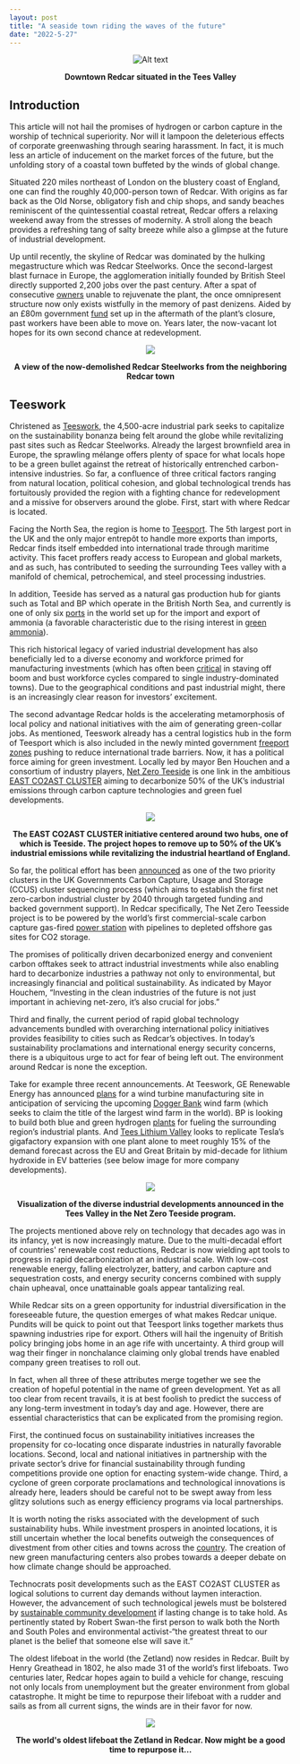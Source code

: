 ```yaml
---
layout: post
title: "A seaside town riding the waves of the future"
date: "2022-5-27"
---
```


<p align = "center">
<img title="a title" alt="Alt text" src="https://www.sykescottages.co.uk/inspiration/wp-content/uploads/Redcar.jpg">
<figcaption align = "center"><b>Downtown Redcar situated in the Tees Valley</b> </figcaption>
</p>


## Introduction
This article will not hail the promises of hydrogen or carbon capture in the worship of technical superiority. Nor will it lampoon the deleterious effects of corporate greenwashing through searing harassment. In fact, it is much less an article of inducement on the market forces of the future, but the unfolding story of a coastal town buffeted by the winds of global change. 

Situated 220 miles northeast of London on the blustery coast of England, one can find the roughly 40,000-person town of Redcar. With origins as far back as the Old Norse, obligatory fish and chip shops, and sandy beaches reminiscent of the quintessential coastal retreat, Redcar offers a relaxing weekend away from the stresses of modernity. A stroll along the beach provides a refreshing tang of salty breeze while also a glimpse at the future of industrial development.

Up until recently, the skyline of Redcar was dominated by the hulking megastructure which was Redcar Steelworks. Once the second-largest blast furnace in Europe, the agglomeration initially founded by British Steel directly supported 2,200 jobs over the past century. After a spat of consecutive [owners](https://www.bbc.com/news/uk-england-tees-58063038) unable to rejuvenate the plant, the once omnipresent structure now only exists wistfully in the memory of past denizens. Aided by an £80m government [fund](https://www.bbc.com/news/uk-england-tees-34683043) set up in the aftermath of the plant’s closure, past workers have been able to move on. Years later, the now-vacant lot hopes for its own second chance at redevelopment.

<p align = "center">
<img  src="https://i.guim.co.uk/img/media/920747d6d6f35e3539b262a0f55eca16756acfd6/0_173_6720_4032/master/6720.jpg?width=1200&height=1200&quality=85&auto=format&fit=crop&s=ed83afc3fc6fabaa8e1e3f026f77e3a5">
<figcaption align = "center"><b>A view of the now-demolished Redcar Steelworks from the neighboring Redcar town</b> </figcaption>
</p>

## Teeswork

Christened as [Teeswork](https://www.teesworks.co.uk/), the 4,500-acre industrial park seeks to capitalize on the sustainability bonanza being felt around the globe while revitalizing past sites such as Redcar Steelworks. Already the largest brownfield area in Europe, the sprawling mélange offers plenty of space for what locals hope to be a green bullet against the retreat of historically entrenched carbon-intensive industries. So far, a confluence of three critical factors ranging from natural location, political cohesion, and global technological trends has fortuitously provided the region with a fighting chance for redevelopment and a missive for observers around the globe. First, start with where Redcar is located.

Facing the North Sea, the region is home to [Teesport](https://www.teesport.co.uk/). The 5th largest port in the UK and the only major entrepôt to handle more exports than imports, Redcar finds itself embedded into international trade through maritime activity. This facet proffers ready access to European and global markets, and as such, has contributed to seeding the surrounding Tees valley with a manifold of chemical, petrochemical, and steel processing industries. 

In addition, Teeside has served as a natural gas production hub for giants such as Total and BP which operate in the British North Sea, and currently is one of only six [ports](https://hafniabw.com/wp-content/uploads/2020/08/Ammonfuel-Report-an-industrial-view-of-ammonia-as-a-marine-fuel.pdf) in the world set up for the import and export of ammonia (a favorable characteristic due to the rising interest in [green ammonia](https://www.siemens-energy.com/uk/en/offerings-uk/green-ammonia.html)). 

This rich historical legacy of varied industrial development has also beneficially led to a diverse economy and workforce primed for manufacturing investments (which has often been [critical](https://www.economist.com/britain/2019/06/08/four-years-after-its-steelworks-shut-redcar-is-recovering) in staving off boom and bust workforce cycles compared to single industry-dominated towns). Due to the geographical conditions and past industrial might, there is an increasingly clear reason for investors’ excitement. 

The second advantage Redcar holds is the accelerating metamorphosis of local policy and national initiatives with the aim of generating green-collar jobs. As mentioned, Teeswork already has a central logistics hub in the form of Teesport which is also included in the newly minted government [freeport zones](https://www.teessidefreeport.com/zones/type/customs-zones/) pushing to reduce international trade barriers. Now, it has a political force aiming for green investment. Locally led by mayor Ben Houchen and a consortium of industry players, [Net Zero Teeside](https://www.netzeroteesside.co.uk/) is one link in the ambitious [EAST CO2AST CLUSTER](https://eastcoastcluster.co.uk/) aiming to decarbonize 50% of the UK’s industrial emissions through carbon capture technologies and green fuel developments.

<p align = "center">
<img  src="https://www.netzeroteesside.co.uk/wp-content/uploads/2022/03/3-NEP-Offshore-Diagram_20220304-1024x576.jpg">
<figcaption align = "center"><b>The EAST CO2AST CLUSTER initiative centered around two hubs, one of which is Teeside. The project hopes to remove up to 50% of the UK’s industrial emissions while revitalizing the industrial heartland of England.</b> </figcaption>
</p>

So far, the political effort has been [announced](https://eastcoastcluster.co.uk/press-release/east-coast-cluster-selected-as-one-of-the-uks-first-two-carbon-capture-and-storage-projects/) as one of the two priority clusters in the UK Governments Carbon Capture, Usage and Storage (CCUS) cluster sequencing process (which aims to establish the first net zero-carbon industrial cluster by 2040 through targeted funding and backed government support). In Redcar specifically, The Net Zero Teesside project is to be powered by the world’s first commercial-scale carbon capture gas-fired [power station](https://www.netzeroteesside.co.uk/project/) with pipelines to depleted offshore gas sites for CO2 storage. 

The promises of politically driven decarbonized energy and convenient carbon offtakes seek to attract industrial investments while also enabling hard to decarbonize industries a pathway not only to environmental, but increasingly financial and political sustainability. As indicated by Mayor Houchem, “Investing in the clean industries of the future is not just important in achieving net-zero, it’s also crucial for jobs.” 





Third and finally, the current period of rapid global technology advancements bundled with overarching international policy initiatives provides feasibility to cities such as Redcar’s objectives. In today’s sustainability proclamations and international energy security concerns, there is a ubiquitous urge to act for fear of being left out. The environment around Redcar is none the exception. 

Take for example three recent announcements. At Teeswork, GE Renewable Energy has announced [plans](https://www.teesworks.co.uk/news/mayor-agrees-multimillion-pound-deal-with-global-manufacturing-for-teesworks) for a wind turbine manufacturing site in anticipation of servicing the upcoming [Dogger Bank](https://doggerbank.com/) wind farm (which seeks to claim the title of the largest wind farm in the world). BP is looking to build both blue and green hydrogen [plants](https://www.bp.com/en/global/corporate/news-and-insights/press-releases/bp-plans-major-green-hydrogen-project-in-teesside.html) for fueling the surrounding region’s industrial plants.  And [Tees Lithium Valley](https://teesvalleylithium.co.uk/) looks to replicate Tesla’s gigafactory expansion with one plant alone to meet roughly 15% of the demand forecast across the EU and Great Britain by mid-decade for lithium hydroxide in EV batteries (see below image for more company developments).

<p align = "center">
<img  src="https://www.netzeroteesside.co.uk/wp-content/uploads/2021/12/1-NZT-Trimetric-Graphic_NEP_ECC_NZTPowerupdate2-1024x576.jpg">
<figcaption align = "center"><b>Visualization of the diverse industrial developments announced in the Tees Valley in the Net Zero Teeside program.</b> </figcaption>
</p>

The projects mentioned above rely on technology that decades ago was in its infancy, yet is now increasingly mature. Due to the multi-decadal effort of countries' renewable cost reductions, Redcar is now wielding apt tools to progress in rapid decarbonization at an industrial scale. With low-cost renewable energy, falling electrolyzer, battery, and carbon capture and sequestration costs, and energy security concerns combined with supply chain upheaval, once unattainable goals appear tantalizing real.


While Redcar sits on a green opportunity for industrial diversification in the foreseeable future, the question emerges of what makes Redcar unique. Pundits will be quick to point out that Teesport links together markets thus spawning industries ripe for export. Others will hail the ingenuity of British policy bringing jobs home in an age rife with uncertainty. A third group will wag their finger in nonchalance claiming only global trends have enabled company green treatises to roll out.

In fact, when all three of these attributes merge together we see the creation of hopeful potential in the name of green development. Yet as all too clear from recent travails, it is at best foolish to predict the success of any long-term investment in today’s day and age. However, there are essential characteristics that can be explicated from the promising region. 

First, the continued focus on sustainability initiatives increases the propensity for co-locating once disparate industries in naturally favorable locations. Second, local and national initiatives in partnership with the private sector’s drive for financial sustainability through funding competitions provide one option for enacting system-wide change. Third, a cyclone of green corporate proclamations and technological innovations is already here, leaders should be careful not to be swept away from less glitzy solutions such as energy efficiency programs via local partnerships.

It is worth noting the risks associated with the development of such sustainability hubs. While investment prospers in anointed locations, it is still uncertain whether the local benefits outweigh the consequences of divestment from other cities and towns across the [country](https://www.economist.com/britain/2021/03/04/rishi-sunaks-plans-for-darlington-and-teesside). The creation of new green manufacturing centers also probes towards a deeper debate on how climate change should be approached. 

Technocrats posit developments such as the EAST CO2AST CLUSTER as logical solutions to current day demands without laymen interaction. However, the advancement of such technological jewels must be bolstered by [sustainable community development](https://www.worldbank.org/en/topic/sustainable-communities#1) if lasting change is to take hold. As pertinently stated by Robert Swan-the first person to walk both the North and South Poles and environmental activist-“the greatest threat to our planet is the belief that someone else will save it.”

The oldest lifeboat in the world (the Zetland) now resides in Redcar. Built by Henry Greathead in 1802, he also made 31 of the world’s first lifeboats. Two centuries later, Redcar hopes again to build a vehicle for change, rescuing not only locals from unemployment but the greater environment from global catastrophe. It might be time to repurpose their lifeboat with a rudder and sails as from all current signs, the winds are in their favor for now. 



<p align = "center">
<img  src="https://ichef.bbci.co.uk/news/976/cpsprodpb/CAFA/production/_106326915_zetland2.jpg">
<figcaption align = "center"><b>The world's oldest lifeboat the Zetland in Redcar. Now might be a good time to repurpose it...</b> </figcaption>
</p>